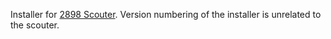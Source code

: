 Installer for [2898 Scouter](https://github.com/Ant-Throw-Pology/2898-scouter). Version numbering of the installer is unrelated to the scouter.
